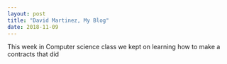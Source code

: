 ```yaml
---
layout: post
title: "David Martinez, My Blog"
date: 2018-11-09
---
```


This week in Computer science class we kept on learning how to make a contracts that did 
